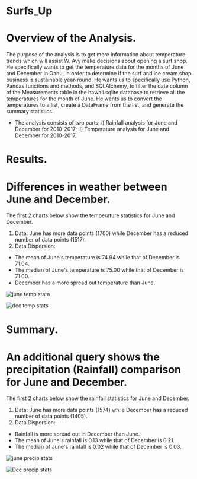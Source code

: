 # Surfs_Up
# Overview of the Analysis.
The purpose of the analysis is to get more information about temperature trends which will assist W. Avy make decisions about opening a surf shop. He specifically wants to get the temperature data for the months of June and December in Oahu, in order to determine if the surf and ice cream shop business is sustainable year-round. He wants us to specifically use Python, Pandas functions and methods, and SQLAlchemy, to filter the date column of the Measurements table in the hawaii.sqlite database to retrieve all the temperatures for the month of June. He wants us to convert the temperatures to a list, create a DataFrame from the list, and generate the summary statistics.

* The analysis consists of two parts:
i) Rainfall analysis for June and December for 2010-2017;
ii) Temperature analysis for June and December for 2010-2017.

# Results.
# Differences in weather between June and December.
The first 2 charts below show the temperature statistics for June and December.
1. Data:
  June has more data points (1700) while December has a reduced number of data points (1517).
2. Data Dispersion:
  * The mean of June's temperature is 74.94 while that of December is 71.04.
  * The median of June's temperature is 75.00 while that of December is 71.00.
  * December has a more spread out temperature than June.

  ![june temp stata](https://user-images.githubusercontent.com/104453593/178044974-9088c07e-a74d-4bd8-9849-c97c124b1e81.PNG)
  
  
![dec temp stats](https://user-images.githubusercontent.com/104453593/178045026-f2d64e9c-cfc6-4e6d-926f-7ae76d467c2f.PNG)

# Summary.
# An additional query shows the precipitation (Rainfall) comparison for June and December.
The first 2 charts below show the rainfall statistics for June and December.
1. Data:
  June has more data points (1574) while December has a reduced number of data points (1405).
2. Data Dispersion:
  * Rainfall is more spread out in December than June.
  * The mean of June's rainfall is 0.13 while that of December is 0.21.
  * The median of June's rainfall is 0.02 while that of December is 0.03.
  
  ![june precip stats](https://user-images.githubusercontent.com/104453593/178046663-fefcbb9c-37d0-4b51-a12e-02f264df1cb4.PNG)
  
  ![Dec precip stats](https://user-images.githubusercontent.com/104453593/178046706-83bbeed8-b9d2-465b-8209-2995891e0471.PNG)


  
